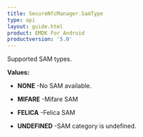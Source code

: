 ```yaml
---
title: SecureNfcManager.SamType
type: api
layout: guide.html
product: EMDK For Android
productversion: '5.0'
---
```



Supported SAM types.

**Values:**

* **NONE** -No SAM available.

* **MIFARE** -Mifare SAM

* **FELICA** -Felica SAM

* **UNDEFINED** -SAM category is undefined.


